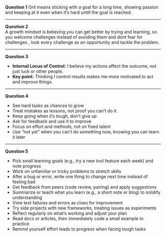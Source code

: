 **Question 1**
Grit means sticking with a goal for a long time, showing passion and keeping at it even when it’s hard untill the goal is reached.

---

**Question 2**  
A growth mindset is believing you can get better by trying and learning, so you welcome challenges instead of avoiding them and dont fear for challenges , look every challenge as an opportunity and tackle the problem.

---

**Question 3**

- **Internal Locus of Control:** I believe my actions affect the outcome, not just luck or other people.
- **Key point:** Thinking I control results makes me more motivated to act and improve things.

---

**Question 4**

- See hard tasks as chances to grow
- Treat mistakes as lessons, not proof you can’t do it
- Keep going when it’s tough, don’t give up
- Ask for feedback and use it to improve
- Focus on effort and methods, not on fixed talent
- Use “not yet” when you can’t do something now, knowing you can learn it later

---

**Question 5**

- Pick small learning goals (e.g., try a new tool feature each week) and note progress
- Work on unfamiliar or tricky problems to stretch skills
- After a bug or error, write one thing to change next time instead of feeling bad
- Get feedback from peers (code review, pairing) and apply suggestions
- Summarize or teach what you learn (e.g., a short note or blog) to solidify understanding
- View test failures and errors as clues for improvement
- Try side projects with new frameworks, treating issues as experiments
- Reflect regularly on what’s working and adjust your plan
- Read docs or articles, then immediately code a small example to practice
- Remind yourself effort leads to progress when facing tough tasks
